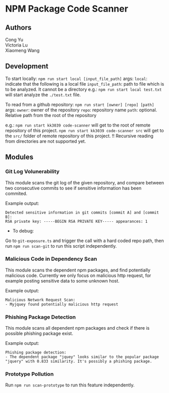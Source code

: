 # NPM Package Code Scanner

## Authors

Cong Yu  
Victoria Lu  
Xiaomeng Wang  

## Development

To start locally: `npm run start local [input_file_path]`
args:
`local`: indicate that the following is a local file
`input_file_path`: path to file which is to be analyzed. It cannot be a directory
e.g.: `npm run start local test.txt` will start analyze the `./test.txt` file.

To read from a github repository: `npm run start [owner] [repo] [path]`
args:
`owner`: owner of the repository
`repo`: repository name
`path`: optional. Relative path from the root of the repository

e.g.:
`npm run start kk3039 code-scanner` will get to the root of remote repository of this project.
`npm run start kk3039 code-scanner src` will get to the `src/` folder of remote repository of this project.
!! Recursive reading from directories are not supported yet.

## Modules

### Git Log Volunerability

This module scans the git log of the given repository, and compare between two consecutive commits to see
if sensitive information has been commited.

Example output:

```
Detected sensitive information in git commits [commit A] and [commit B]:
RSA private key: -----BEGIN RSA PRIVATE KEY----- appearances: 1
```

- To debug:

Go to `git-exposure.ts` and trigger the call with a hard coded repo path, then run `npm run scan-git` to run this script independently.


### Malicious Code in Dependency Scan

This module scans the dependent npm packages, and find potentially malicious code. Currently we only focus on malicious http request, for example posting sensitive data to some unknown host.

Example output:

```
Malicious Network Request Scan:
- Myjquey found potentially malicious http request
```

### Phishing Package Detection

This module scans all dependent npm packages and check if there is possible phishing package exist.

Example output: 

```
Phishing package detection:
- The dependent package "jquey" looks similar to the popular package "jquery" with 0.833 similarity. It's possibly a phishing package.
```
### Prototype Pollution

Run `npm run scan-prototype` to run this feature independently.
